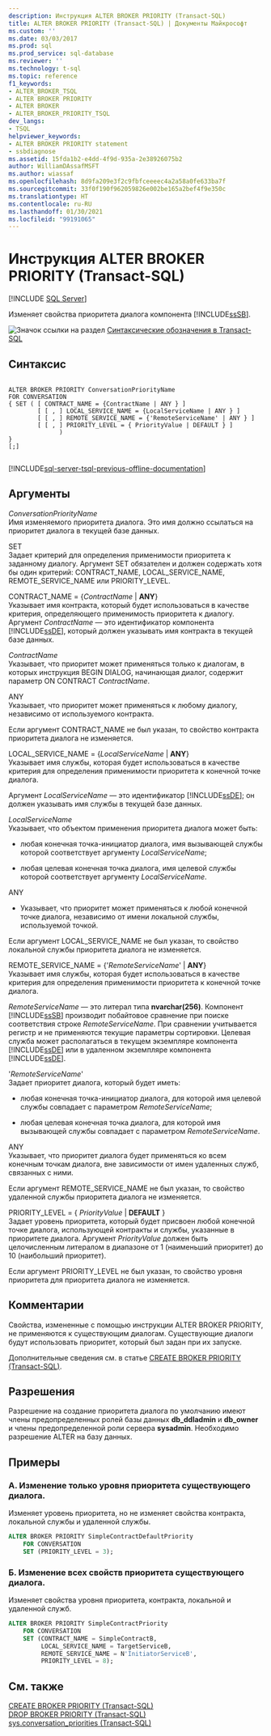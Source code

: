 ```yaml
---
description: Инструкция ALTER BROKER PRIORITY (Transact-SQL)
title: ALTER BROKER PRIORITY (Transact-SQL) | Документы Майкрософт
ms.custom: ''
ms.date: 03/03/2017
ms.prod: sql
ms.prod_service: sql-database
ms.reviewer: ''
ms.technology: t-sql
ms.topic: reference
f1_keywords:
- ALTER_BROKER_TSQL
- ALTER BROKER PRIORITY
- ALTER BROKER
- ALTER_BROKER_PRIORITY_TSQL
dev_langs:
- TSQL
helpviewer_keywords:
- ALTER BROKER PRIORITY statement
- ssbdiagnose
ms.assetid: 15fda1b2-e4dd-4f9d-935a-2e38926075b2
author: WilliamDAssafMSFT
ms.author: wiassaf
ms.openlocfilehash: 8d9fa209e3f2c9fbfceeeec4a2a58a0fe633ba7f
ms.sourcegitcommit: 33f0f190f962059826e002be165a2bef4f9e350c
ms.translationtype: HT
ms.contentlocale: ru-RU
ms.lasthandoff: 01/30/2021
ms.locfileid: "99191065"
---
```

# <a name="alter-broker-priority-transact-sql"></a>Инструкция ALTER BROKER PRIORITY (Transact-SQL)
[!INCLUDE [SQL Server](../../includes/applies-to-version/sqlserver.md)]

  Изменяет свойства приоритета диалога компонента [!INCLUDE[ssSB](../../includes/sssb-md.md)].  
  
 ![Значок ссылки на раздел](../../database-engine/configure-windows/media/topic-link.gif "Значок ссылки на раздел") [Синтаксические обозначения в Transact-SQL](../../t-sql/language-elements/transact-sql-syntax-conventions-transact-sql.md)  
  
## <a name="syntax"></a>Синтаксис  
  
```syntaxsql
  
ALTER BROKER PRIORITY ConversationPriorityName  
FOR CONVERSATION  
{ SET ( [ CONTRACT_NAME = {ContractName | ANY } ]  
        [ [ , ] LOCAL_SERVICE_NAME = {LocalServiceName | ANY } ]  
        [ [ , ] REMOTE_SERVICE_NAME = {'RemoteServiceName' | ANY } ]  
        [ [ , ] PRIORITY_LEVEL = { PriorityValue | DEFAULT } ]  
              )  
}  
[;]  
  
```  
  

[!INCLUDE[sql-server-tsql-previous-offline-documentation](../../includes/sql-server-tsql-previous-offline-documentation.md)]

## <a name="arguments"></a>Аргументы
 *ConversationPriorityName*  
 Имя изменяемого приоритета диалога. Это имя должно ссылаться на приоритет диалога в текущей базе данных.  
  
 SET  
 Задает критерий для определения применимости приоритета к заданному диалогу. Аргумент SET обязателен и должен содержать хотя бы один критерий: CONTRACT_NAME, LOCAL_SERVICE_NAME, REMOTE_SERVICE_NAME или PRIORITY_LEVEL.  
  
 CONTRACT_NAME = {*ContractName* | **ANY**}  
 Указывает имя контракта, который будет использоваться в качестве критерия, определяющего применимость приоритета к диалогу. Аргумент *ContractName* — это идентификатор компонента [!INCLUDE[ssDE](../../includes/ssde-md.md)], который должен указывать имя контракта в текущей базе данных.  
  
 *ContractName*  
 Указывает, что приоритет может применяться только к диалогам, в которых инструкция BEGIN DIALOG, начинающая диалог, содержит параметр ON CONTRACT *ContractName*.  
  
 ANY  
 Указывает, что приоритет может применяться к любому диалогу, независимо от используемого контракта.  
  
 Если аргумент CONTRACT_NAME не был указан, то свойство контракта приоритета диалога не изменяется.  
  
 LOCAL_SERVICE_NAME = {*LocalServiceName* | **ANY**}  
 Указывает имя службы, которая будет использоваться в качестве критерия для определения применимости приоритета к конечной точке диалога.  
  
 Аргумент *LocalServiceName* — это идентификатор [!INCLUDE[ssDE](../../includes/ssde-md.md)]; он должен указывать имя службы в текущей базе данных.  
  
 *LocalServiceName*  
 Указывает, что объектом применения приоритета диалога может быть:  
  
-   любая конечная точка-инициатор диалога, имя вызывающей службы которой соответствует аргументу *LocalServiceName*;  
  
-   любая целевая конечная точка диалога, имя целевой службы которой соответствует аргументу *LocalServiceName*.  
  
 ANY  
 -   Указывает, что приоритет может применяться к любой конечной точке диалога, независимо от имени локальной службы, используемой точкой.  
  
 Если аргумент LOCAL_SERVICE_NAME не был указан, то свойство локальной службы приоритета диалога не изменяется.  
  
 REMOTE_SERVICE_NAME = {'*RemoteServiceName*' | **ANY**}  
 Указывает имя службы, которая будет использоваться в качестве критерия для определения применимости приоритета к конечной точке диалога.  
  
 *RemoteServiceName* — это литерал типа **nvarchar(256)**. Компонент [!INCLUDE[ssSB](../../includes/sssb-md.md)] производит побайтовое сравнение при поиске соответствия строке *RemoteServiceName*. При сравнении учитывается регистр и не применяются текущие параметры сортировки. Целевая служба может располагаться в текущем экземпляре компонента [!INCLUDE[ssDE](../../includes/ssde-md.md)] или в удаленном экземпляре компонента [!INCLUDE[ssDE](../../includes/ssde-md.md)].  
  
 '*RemoteServiceName*'  
 Задает приоритет диалога, который будет иметь:  
  
-   любая конечная точка-инициатор диалога, для которой имя целевой службы совпадает с параметром *RemoteServiceName*;  
  
-   любая целевая конечная точка диалога, для которой имя вызывающей службы совпадает с параметром *RemoteServiceName*.  
  
 ANY  
 Указывает, что приоритет диалога будет применяться ко всем конечным точкам диалога, вне зависимости от имен удаленных служб, связанных с ними.  
  
 Если аргумент REMOTE_SERVICE_NAME не был указан, то свойство удаленной службы приоритета диалога не изменяется.  
  
 PRIORITY_LEVEL = { *PriorityValue* | **DEFAULT** }  
 Задает уровень приоритета, который будет присвоен любой конечной точке диалога, использующей контракты и службы, указанные в приоритете диалога. Аргумент *PriorityValue* должен быть целочисленным литералом в диапазоне от 1 (наименьший приоритет) до 10 (наибольший приоритет).  
  
 Если аргумент PRIORITY_LEVEL не был указан, то свойство уровня приоритета для приоритета диалога не изменяется.  
  
## <a name="remarks"></a>Комментарии  
 Свойства, измененные с помощью инструкции ALTER BROKER PRIORITY, не применяются к существующим диалогам. Существующие диалоги будут использовать приоритет, который был задан при их запуске.  
  
 Дополнительные сведения см. в статье [CREATE BROKER PRIORITY (Transact-SQL)](../../t-sql/statements/create-broker-priority-transact-sql.md).  
  
## <a name="permissions"></a>Разрешения  
 Разрешение на создание приоритета диалога по умолчанию имеют члены предопределенных ролей базы данных **db_ddladmin** и **db_owner** и члены предопределенной роли сервера **sysadmin**. Необходимо разрешение ALTER на базу данных.  
  
## <a name="examples"></a>Примеры  
  
### <a name="a-changing-only-the-priority-level-of-an-existing-conversation-priority"></a>A. Изменение только уровня приоритета существующего диалога.  
 Изменяет уровень приоритета, но не изменяет свойства контракта, локальной службы и удаленной службы.  
  
```sql  
ALTER BROKER PRIORITY SimpleContractDefaultPriority  
    FOR CONVERSATION  
    SET (PRIORITY_LEVEL = 3);  
```  
  
### <a name="b-changing-all-of-the-properties-of-an-existing-conversation-priority"></a>Б. Изменение всех свойств приоритета существующего диалога.  
 Изменяет свойства уровня приоритета, контракта, локальной и удаленной служб.  
  
```sql  
ALTER BROKER PRIORITY SimpleContractPriority  
    FOR CONVERSATION  
    SET (CONTRACT_NAME = SimpleContractB,  
         LOCAL_SERVICE_NAME = TargetServiceB,  
         REMOTE_SERVICE_NAME = N'InitiatorServiceB',  
         PRIORITY_LEVEL = 8);  
```  
  
## <a name="see-also"></a>См. также  
 [CREATE BROKER PRIORITY (Transact-SQL)](../../t-sql/statements/create-broker-priority-transact-sql.md)   
 [DROP BROKER PRIORITY (Transact-SQL)](../../t-sql/statements/drop-broker-priority-transact-sql.md)   
 [sys.conversation_priorities (Transact-SQL)](../../relational-databases/system-catalog-views/sys-conversation-priorities-transact-sql.md)  
  
  
